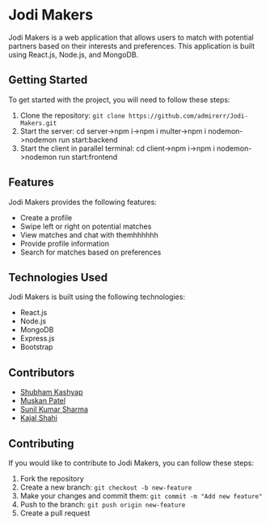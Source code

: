 
# Jodi Makers

Jodi Makers is a web application that allows users to match with potential partners based on their interests and preferences. This application is built using React.js, Node.js, and MongoDB.

## Getting Started

To get started with the project, you will need to follow these steps:

1. Clone the repository: `git clone https://github.com/admirerr/Jodi-Makers.git`
2. Start the server: 
   cd server->npm i->npm i multer->npm i nodemon->nodemon run start:backend
3. Start the client in parallel terminal: 
   cd client->npm i->npm i nodemon->nodemon run start:frontend

## Features

Jodi Makers provides the following features:

- Create a profile
- Swipe left or right on potential matches
- View matches and chat with themhhhhhh
- Provide profile information
- Search for matches based on preferences

## Technologies Used

Jodi Makers is built using the following technologies:

- React.js
- Node.js
- MongoDB
- Express.js
- Bootstrap


## Contributors

* [Shubham Kashyap](https://github.com/admirerr)
* [Muskan Patel](https://github.com/muskan272002)
* [Sunil Kumar Sharma](https://github.com/SunilkumarSharma129)
* [Kajal Shahi](https://github.com/shahikaju7)




## Contributing

If you would like to contribute to Jodi Makers, you can follow these steps:

1. Fork the repository
2. Create a new branch: `git checkout -b new-feature`
3. Make your changes and commit them: `git commit -m "Add new feature"`
4. Push to the branch: `git push origin new-feature`
5. Create a pull request



